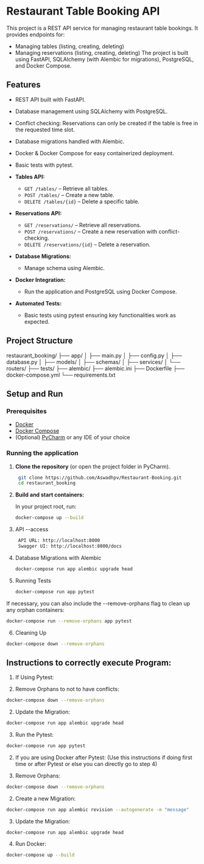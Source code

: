 # Restaurant Table Booking API

This project is a REST API service for managing restaurant table bookings. It provides endpoints for:
- Managing tables (listing, creating, deleting)
- Managing reservations (listing, creating, deleting)
The project is built using FastAPI, SQLAlchemy (with Alembic for migrations), PostgreSQL, and Docker Compose.

## Features
- REST API built with FastAPI.
- Database management using SQLAlchemy with PostgreSQL.
- Conflict checking: Reservations can only be created if the table is free in the requested time slot.
- Database migrations handled with Alembic.
- Docker & Docker Compose for easy containerized deployment.
- Basic tests with pytest.

- **Tables API:**  
  - `GET /tables/` – Retrieve all tables.
  - `POST /tables/` – Create a new table.
  - `DELETE /tables/{id}` – Delete a specific table.

- **Reservations API:**  
  - `GET /reservations/` – Retrieve all reservations.
  - `POST /reservations/` – Create a new reservation with conflict-checking.
  - `DELETE /reservations/{id}` – Delete a reservation.

- **Database Migrations:**  
  - Manage schema using Alembic.
  
- **Docker Integration:**  
  - Run the application and PostgreSQL using Docker Compose.
  
- **Automated Tests:**  
  - Basic tests using pytest ensuring key functionalities work as expected.

## Project Structure

restaurant_booking/
├── app/
│   ├── main.py
│   ├── config.py
│   ├── database.py
│   ├── models/
│   ├── schemas/
│   ├── services/
│   └── routers/
├── tests/
├── alembic/
├── alembic.ini
├── Dockerfile
├── docker-compose.yml
└── requirements.txt


## Setup and Run

### Prerequisites
- [Docker](https://docs.docker.com/get-docker/)
- [Docker Compose](https://docs.docker.com/compose/install/)
- (Optional) [PyCharm](https://www.jetbrains.com/pycharm/) or any IDE of your choice

### Running the application

1. **Clone the repository** (or open the project folder in PyCharm).
   ```bash
    git clone https://github.com/Aswadhpv/Restaurant-Booking.git
    cd restaurant_booking

2. **Build and start containers:**

   In your project root, run:
   ```bash
   docker-compose up --build
   
3. API --access
  
   ```bash
    API URL: http://localhost:8000
    Swagger UI: http://localhost:8000/docs

4. Database Migrations with Alembic
   
   ```bash
   docker-compose run app alembic upgrade head 


5. Running Tests

   ```bash
   docker-compose run app pytest
If necessary, you can also include the --remove-orphans flag to clean up any orphan containers:
   ```bash   
   docker-compose run --remove-orphans app pytest
   ```

6. Cleaning Up

  ```bash
  docker-compose down --remove-orphans
  ```

## Instructions to correctly execute Program:

1. If Using Pytest:
   
  1. Remove Orphans to not to have conflicts:
   ```bash
  docker-compose down --remove-orphans 
   ```
  2. Update the Migration:
   ```bash
   docker-compose run app alembic upgrade head
   ```
  3. Run the Pytest:
   ```bash
  docker-compose run app pytest 
   ```

2. If you are using Docker after Pytest: (Use this instructions if doing first time or after Pytest or else you can directly go to step 4)
   
  1. Remove Orphans:
  ```bash
  docker-compose down --remove-orphans
  ```
  2. Create a new Migration:
  ```bash
  docker-compose run app alembic revision --autogenerate -m "message"
  ```
  3. Update the Migration:
  ```bash
  docker-compose run app alembic upgrade head
  ```
  4. Run Docker:
  ```bash
  docker-compose up --build 
  ```
